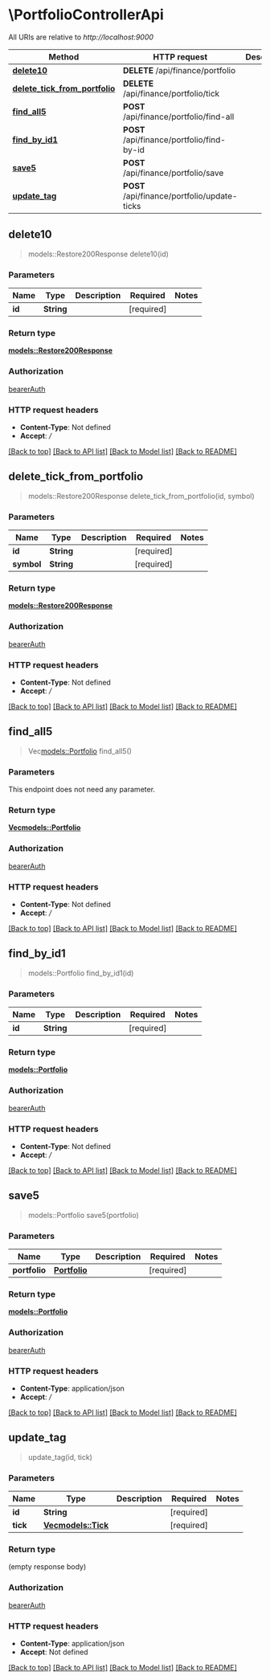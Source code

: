 # \PortfolioControllerApi

All URIs are relative to *http://localhost:9000*

Method | HTTP request | Description
------------- | ------------- | -------------
[**delete10**](PortfolioControllerApi.md#delete10) | **DELETE** /api/finance/portfolio | 
[**delete_tick_from_portfolio**](PortfolioControllerApi.md#delete_tick_from_portfolio) | **DELETE** /api/finance/portfolio/tick | 
[**find_all5**](PortfolioControllerApi.md#find_all5) | **POST** /api/finance/portfolio/find-all | 
[**find_by_id1**](PortfolioControllerApi.md#find_by_id1) | **POST** /api/finance/portfolio/find-by-id | 
[**save5**](PortfolioControllerApi.md#save5) | **POST** /api/finance/portfolio/save | 
[**update_tag**](PortfolioControllerApi.md#update_tag) | **POST** /api/finance/portfolio/update-ticks | 



## delete10

> models::Restore200Response delete10(id)


### Parameters


Name | Type | Description  | Required | Notes
------------- | ------------- | ------------- | ------------- | -------------
**id** | **String** |  | [required] |

### Return type

[**models::Restore200Response**](restore_200_response.md)

### Authorization

[bearerAuth](../README.md#bearerAuth)

### HTTP request headers

- **Content-Type**: Not defined
- **Accept**: */*

[[Back to top]](#) [[Back to API list]](../README.md#documentation-for-api-endpoints) [[Back to Model list]](../README.md#documentation-for-models) [[Back to README]](../README.md)


## delete_tick_from_portfolio

> models::Restore200Response delete_tick_from_portfolio(id, symbol)


### Parameters


Name | Type | Description  | Required | Notes
------------- | ------------- | ------------- | ------------- | -------------
**id** | **String** |  | [required] |
**symbol** | **String** |  | [required] |

### Return type

[**models::Restore200Response**](restore_200_response.md)

### Authorization

[bearerAuth](../README.md#bearerAuth)

### HTTP request headers

- **Content-Type**: Not defined
- **Accept**: */*

[[Back to top]](#) [[Back to API list]](../README.md#documentation-for-api-endpoints) [[Back to Model list]](../README.md#documentation-for-models) [[Back to README]](../README.md)


## find_all5

> Vec<models::Portfolio> find_all5()


### Parameters

This endpoint does not need any parameter.

### Return type

[**Vec<models::Portfolio>**](Portfolio.md)

### Authorization

[bearerAuth](../README.md#bearerAuth)

### HTTP request headers

- **Content-Type**: Not defined
- **Accept**: */*

[[Back to top]](#) [[Back to API list]](../README.md#documentation-for-api-endpoints) [[Back to Model list]](../README.md#documentation-for-models) [[Back to README]](../README.md)


## find_by_id1

> models::Portfolio find_by_id1(id)


### Parameters


Name | Type | Description  | Required | Notes
------------- | ------------- | ------------- | ------------- | -------------
**id** | **String** |  | [required] |

### Return type

[**models::Portfolio**](Portfolio.md)

### Authorization

[bearerAuth](../README.md#bearerAuth)

### HTTP request headers

- **Content-Type**: Not defined
- **Accept**: */*

[[Back to top]](#) [[Back to API list]](../README.md#documentation-for-api-endpoints) [[Back to Model list]](../README.md#documentation-for-models) [[Back to README]](../README.md)


## save5

> models::Portfolio save5(portfolio)


### Parameters


Name | Type | Description  | Required | Notes
------------- | ------------- | ------------- | ------------- | -------------
**portfolio** | [**Portfolio**](Portfolio.md) |  | [required] |

### Return type

[**models::Portfolio**](Portfolio.md)

### Authorization

[bearerAuth](../README.md#bearerAuth)

### HTTP request headers

- **Content-Type**: application/json
- **Accept**: */*

[[Back to top]](#) [[Back to API list]](../README.md#documentation-for-api-endpoints) [[Back to Model list]](../README.md#documentation-for-models) [[Back to README]](../README.md)


## update_tag

> update_tag(id, tick)


### Parameters


Name | Type | Description  | Required | Notes
------------- | ------------- | ------------- | ------------- | -------------
**id** | **String** |  | [required] |
**tick** | [**Vec<models::Tick>**](Tick.md) |  | [required] |

### Return type

 (empty response body)

### Authorization

[bearerAuth](../README.md#bearerAuth)

### HTTP request headers

- **Content-Type**: application/json
- **Accept**: Not defined

[[Back to top]](#) [[Back to API list]](../README.md#documentation-for-api-endpoints) [[Back to Model list]](../README.md#documentation-for-models) [[Back to README]](../README.md)

